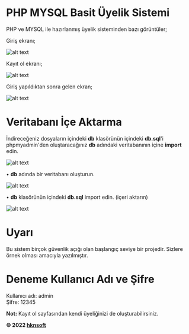 # PHP MYSQL Basit Üyelik Sistemi
PHP ve MYSQL ile hazırlanmış üyelik sisteminden bazı görüntüler;

Giriş ekranı;

![alt text](https://i.ibb.co/bXvXM8x/php-uyelik-sistemi-1.png)

Kayıt ol ekranı;

![alt text](https://i.ibb.co/bXgL7pr/php-uyelik-sistemi-2.png)

Giriş yapıldıktan sonra gelen ekran;

![alt text](https://i.ibb.co/wyn86Sq/php-uyelik-sistemi-3.png)

# Veritabanı İçe Aktarma

İndireceğeniz dosyaların içindeki <strong>db</strong> klasörünün içindeki <strong>db.sql</strong>'i phpmyadmin'den oluştaracağınız <strong>db</strong> adındaki veritabanının içine <strong>import</strong> edin.

![alt text](https://i.ibb.co/DttV51n/php-uyelik-sistemi-4.png)

• <strong>db</strong> adında bir veritabanı oluşturun.

![alt text](https://i.ibb.co/X4B4mrq/php-uyelik-sistemi-5.png)

• <strong>db</strong> klasörünün içindeki <strong>db.sql</strong> import edin. (içeri aktarın)

![alt text](https://i.ibb.co/K2g6HFb/php-uyelik-sistemi-6.png)

# Uyarı

Bu sistem birçok güvenlik açığı olan başlangıç seviye bir projedir. Sizlere örnek olması amacıyla yazılmıştır.

# Deneme Kullanıcı Adı ve Şifre

Kullanıcı adı: admin<br>
Şifre: 12345

<strong>Not:</strong> Kayıt ol sayfasından kendi üyeliğinizi de oluşturabilirsiniz.


<strong>© 2022 <a href="https://hknsoft.com/">hknsoft</a></strong>
